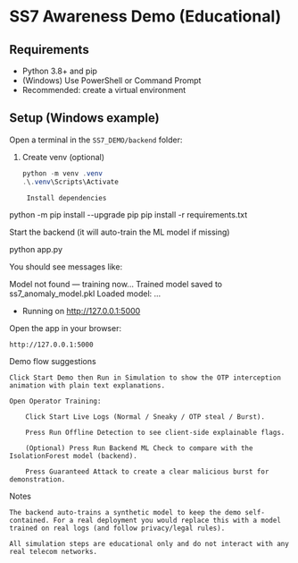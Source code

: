# SS7 Awareness Demo (Educational)

## Requirements
- Python 3.8+ and pip
- (Windows) Use PowerShell or Command Prompt
- Recommended: create a virtual environment

## Setup (Windows example)
Open a terminal in the `SS7_DEMO/backend` folder:

1. Create venv (optional)
   ```powershell
   python -m venv .venv
   .\.venv\Scripts\Activate

    Install dependencies

python -m pip install --upgrade pip
pip install -r requirements.txt

Start the backend (it will auto-train the ML model if missing)

python app.py

You should see messages like:

Model not found — training now...
Trained model saved to ss7_anomaly_model.pkl
Loaded model: ...
* Running on http://127.0.0.1:5000

Open the app in your browser:

    http://127.0.0.1:5000

Demo flow suggestions

    Click Start Demo then Run in Simulation to show the OTP interception animation with plain text explanations.

    Open Operator Training:

        Click Start Live Logs (Normal / Sneaky / OTP steal / Burst).

        Press Run Offline Detection to see client-side explainable flags.

        (Optional) Press Run Backend ML Check to compare with the IsolationForest model (backend).

        Press Guaranteed Attack to create a clear malicious burst for demonstration.

Notes

    The backend auto-trains a synthetic model to keep the demo self-contained. For a real deployment you would replace this with a model trained on real logs (and follow privacy/legal rules).

    All simulation steps are educational only and do not interact with any real telecom networks.
